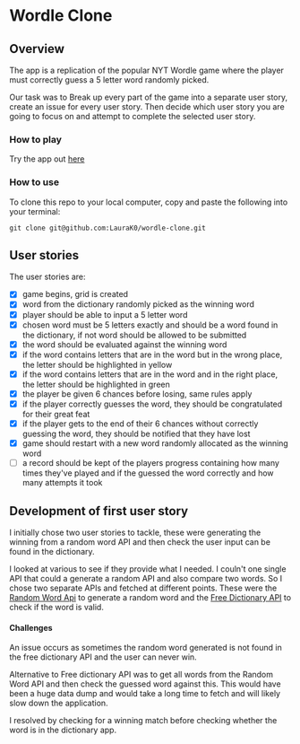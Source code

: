 # Wordle Clone

## Overview 

The app is a replication of the popular NYT Wordle game where the player must correctly guess a 5 letter word randomly picked. 

Our task was to Break up every part of the game into a separate user story, create an issue for every user story. Then decide which user story you are going to focus on and attempt to complete the selected user story.

### How to play
Try the app out [here](laurak0.github.io/wordle-clone/)

### How to use
To clone this repo to your local computer, copy and paste the following into your terminal:

`git clone git@github.com:LauraK0/wordle-clone.git`

## User stories

The user stories are:
- [x] game begins, grid is created
- [x] word from the dictionary randomly picked as the winning word
- [x] player should be able to input a 5 letter word 
- [x] chosen word must be 5 letters exactly and should be a word found in the dictionary, if not word should be allowed to be submitted
- [x] the word should be evaluated against the winning word
- [x] if the word contains letters that are in the word but in the wrong place, the letter should be highlighted in yellow
- [x] if the word contains letters that are in the word and in the right place, the letter should be highlighted in green
- [x] the player be given 6 chances before losing, same rules apply
- [x] if the player correctly guesses the word, they should be congratulated for their great feat
- [x] if the player gets to the end of their 6 chances without correctly guessing the word, they should be notified that they have lost
- [x] game should restart with a new word randomly allocated as the winning word
- [ ] a record should be kept of the players progress containing how many times they've played and if the guessed the word correctly and how many attempts it took

## Development of first user story

I initially chose two user stories to tackle, these were generating the winning from a random word API and then check the user input can be found in the dictionary.

I looked at various to see if they provide what I needed. I couln't one single API that could a generate a random API and also compare two words. So I chose two separate APIs and fetched at different points. These were the [Random Word Api](https://random-word-api.herokuapp.com/) to generate a random word and the [Free Dictionary API](https://dictionaryapi.dev/) to check if the word is valid.

#### Challenges 
An issue occurs as sometimes the random word generated is not found in the free dictionary API and the user can never win. 

Alternative to Free dictionary API was to get all words from the Random Word API and then check the guessed word against this. This would have been a huge data dump and would take a long time to fetch and will likely slow down the application.

I resolved by checking for a winning match before checking whether the word is in the dictionary app.



